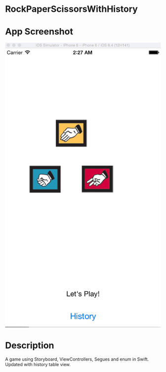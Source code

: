 RockPaperScissorsWithHistory
=================

# App Screenshot

![image](../../Screenshots/RockPaperScissorsWithHistory.gif)

# Description
A game using Storyboard, ViewControllers, Segues and enum in Swift. Updated with history table view.